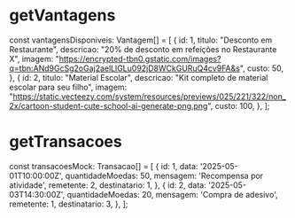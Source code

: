# getVantagens

const vantagensDisponiveis: Vantagem[] = [
  {
    id: 1,
    titulo: "Desconto em Restaurante",
    descricao: "20% de desconto em refeições no Restaurante X",
    imagem: "https://encrypted-tbn0.gstatic.com/images?q=tbn:ANd9GcSg2oGaj2aelLlGLu092jD8WCkGURuQ4cv9FA&s",
    custo: 50,
  },
  {
    id: 2,
    titulo: "Material Escolar",
    descricao: "Kit completo de material escolar para seu filho",
    imagem: "https://static.vecteezy.com/system/resources/previews/025/221/322/non_2x/cartoon-student-cute-school-ai-generate-png.png",
    custo: 100,
  },
];

# getTransacoes

const transacoesMock: Transacao[] = [
  {
    id: 1,
    data: '2025-05-01T10:00:00Z',
    quantidadeMoedas: 50,
    mensagem: 'Recompensa por atividade',
    remetente: 2,
    destinatario: 1,
  },
  {
    id: 2,
    data: '2025-05-03T14:30:00Z',
    quantidadeMoedas: 20,
    mensagem: 'Compra de adesivo',
    remetente: 1,
    destinatario: 3,
  },
];
